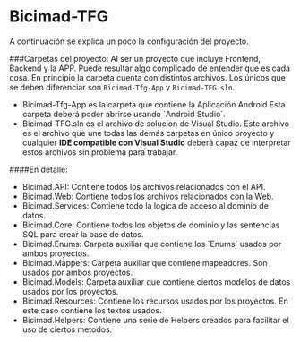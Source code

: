 # Bicimad-TFG
  A continuación se explica un poco la configuración del proyecto.


###Carpetas del proyecto:
  Al ser un proyecto que incluye Frontend, Backend y la APP. Puede resultar algo complicado de entender que es cada cosa.
En principio la carpeta cuenta con distintos archivos. Los únicos que se deben diferenciar son `Bicimad-Tfg-App` y `Bicimad-TFG.sln`.

+ Bicimad-Tfg-App es la carpeta que contiene la Aplicación Android.Esta carpeta deberá poder abrirse usando ´Android Studio´.
+ Bicimad-TFG.sln es el archivo de solucion de Visual Studio. Este archivo es el archivo que une todas las demás carpetas en único 
proyecto y cualquier **IDE compatible con Visual Studio** deberá capaz de interpretar estos archivos sin problema para trabajar.

####En detalle:
+ Bicimad.API: Contiene todos los archivos relacionados con el API.
+ Bicimad.Web: Contiene todos los archivos relacionados con la Web.
+ Bicimad.Services: Contiene todo la logica de acceso al dominio de datos.
+ Bicimad.Core: Contiene todos los objetos de dominio y las sentencias SQL para crear la base de datos.
+ Bicimad.Enums: Carpeta auxiliar que contiene los ´Enums´ usados por ambos proyectos.
+ Bicimad.Mappers: Carpeta auxiliar que contiene mapeadores. Son usados por ambos proyectos.
+ Bicimad.Models: Carpeta auxiliar que contiene ciertos modelos de datos usados por los proyectos.
+ Bicimad.Resources: Contiene los recursos usados por los proyectos. En este caso contiene los textos usados.
+ Bicimad.Helpers: Contiene una serie de Helpers creados para facilitar el uso de ciertos metodos.
 
 
